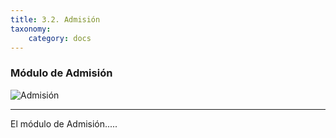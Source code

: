 ```yaml
---
title: 3.2. Admisión
taxonomy:
	category: docs
---
```


### Módulo de Admisión

![Admisión](../../imagenes/modulos/admision/admision1_64x64.png?lightbox=100&resize=200)

<hr/>

El módulo de Admisión.....